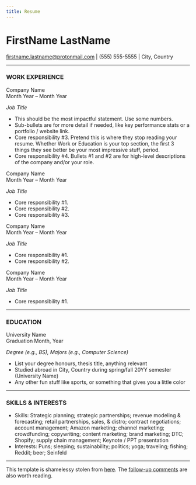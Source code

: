 ```yaml
---
title: Resume
---
```


# FirstName LastName
firstname.lastname@protonmail.com | (555) 555-5555 | City, Country

---

### WORK EXPERIENCE 

<div class="cv-head">
  <div class="cv-l">Company Name</div>
  <div class="cv-r">Month Year – Month Year</div>
</div>

*Job Title*

- This should be the most impactful statement. Use some numbers.
- Sub-bullets are for more detail if needed, like key performance stats or a portfolio / website link. 
- Core responsibility #3. Pretend this is where they stop reading your resume. Whether Work or Education is your top section, the first 3 things they see better be your most impressive stuff, period.
- Core responsibility #4. Bullets #1 and #2 are for high-level descriptions of the company and/or your role.

<div class="cv-head">
  <div class="cv-l">Company Name</div>
  <div class="cv-r">Month Year – Month Year</div>
</div>

*Job Title*

- Core responsibility #1.
- Core responsibility #2.
- Core responsibility #3.

<div class="cv-head">
  <div class="cv-l">Company Name</div>
  <div class="cv-r">Month Year – Month Year</div>
</div>

*Job Title*

- Core responsibility #1.
- Core responsibility #2.

<div class="cv-head">
  <div class="cv-l">Company Name</div>
  <div class="cv-r">Month Year – Month Year</div>
</div>

*Job Title*

- Core responsibility #1.

---

### EDUCATION

<div class="cv-head">
  <div class="cv-l">University Name</div>
  <div class="cv-r">Graduation Month, Year</div>
</div>

*Degree (e.g., BS), Majors (e.g., Computer Science)*

- List your degree honours, thesis title, anything relevant
- Studied abroad in City, Country during spring/fall 20YY semester (University Name)
- Any other fun stuff like sports, or something that gives you a little color

---

### SKILLS & INTERESTS

- Skills: Strategic planning; strategic partnerships; revenue modeling & forecasting; retail partnerships, sales, & distro; contract negotiations; account management; Amazon marketing; channel marketing; crowdfunding; copywriting; content marketing; brand marketing; DTC; Shopify; supply chain management; Keynote / PPT presentation
- Interests: Puns; sleeping; sustainability; politics; yoga; traveling; fishing; Reddit; beer; Seinfeld

---

This template is shamelessy stolen from [here](https://www.reddit.com/r/jobs/comments/7y8k6p/im_an_exrecruiter_for_some_of_the_top_companies/). The [follow-up comments](https://www.reddit.com/r/jobs/comments/8hs6xc/part_deux_of_the_top_post_of_all_time_on_rjobs_im/) are also worth reading.